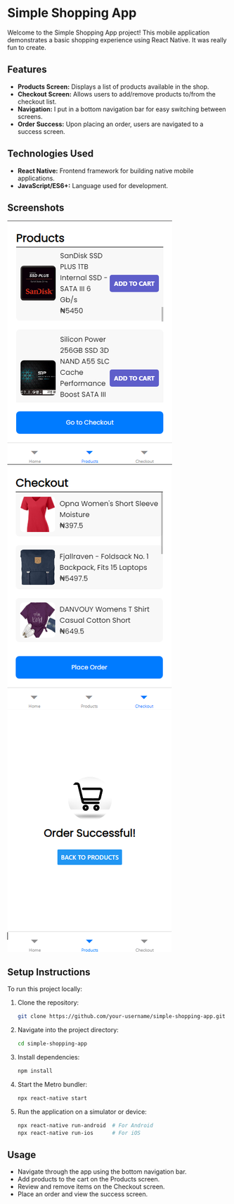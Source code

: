 # Simple Shopping App

Welcome to the Simple Shopping App project! This mobile application demonstrates a basic shopping experience using React Native. It was really fun to create.

## Features

- **Products Screen:** Displays a list of products available in the shop.
- **Checkout Screen:** Allows users to add/remove products to/from the checkout list.
- **Navigation:** I put in a bottom navigation bar for easy switching between screens.
- **Order Success:** Upon placing an order, users are navigated to a success screen.

## Technologies Used

- **React Native:** Frontend framework for building native mobile applications.
- **JavaScript/ES6+:** Language used for development.

## Screenshots

![Products Screen](screenshots/products.png)
![Checkout Screen](screenshots/checkout.png)
![Order Successful Screen](screenshots/success.png)

## Setup Instructions

To run this project locally:

1. Clone the repository:
   ```bash
   git clone https://github.com/your-username/simple-shopping-app.git
   ```

2. Navigate into the project directory:
   ```bash
   cd simple-shopping-app
   ```

3. Install dependencies:
   ```bash
   npm install
   ```

4. Start the Metro bundler:
   ```bash
   npx react-native start
   ```

5. Run the application on a simulator or device:
   ```bash
   npx react-native run-android  # For Android
   npx react-native run-ios      # For iOS
   ```

## Usage

- Navigate through the app using the bottom navigation bar.
- Add products to the cart on the Products screen.
- Review and remove items on the Checkout screen.
- Place an order and view the success screen.
